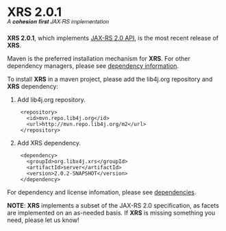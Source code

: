 <h1 style="line-height: 22px;">XRS 2.0.1<br/><span style="font-size: 13px; font-family: 'Helvetica Neue',Helvetica,Arial,sans-serif; font-style: italic; font-weight: 300;">A <b>cohesion first</b> JAX-RS implementation</span></h1> 

**XRS 2.0.1**, which implements [JAX-RS 2.0 API](http://jax-rs-spec.java.net/), is the most recent
release of **XRS**.

Maven is the preferred installation mechanism for **XRS**. For other dependency managers, please
see [dependency information](/dependency-info.html).

To install **XRS** in a maven project, please add the lib4j.org repository and **XRS** dependency:

1. Add lib4j.org repository.

        <repository>
          <id>mvn.repo.lib4j.org</id>
          <url>http://mvn.repo.lib4j.org/m2</url>
        </repository>

2. Add XRS dependency.

        <dependency>
          <groupId>org.libx4j.xrs</groupId>
          <artifactId>server</artifactId>
          <version>2.0.2-SNAPSHOT</version>
        </dependency>

For dependency and license infomation, please see [dependencies](/dependencies.html). 

**NOTE**: **XRS** implements a subset of the JAX-RS 2.0 specification, as facets are implemented on
an as-needed basis. If **XRS** is missing something you need, please let us know!